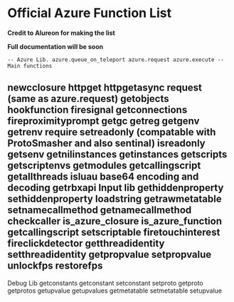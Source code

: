 # Official Azure Function List


**Credit to Alureon for making the list**

**Full documentation will be soon**




`-- Azure Lib.
azure.queue_on_teleport
azure.request
azure.execute
-- Main functions`

newcclosure
httpget
httpgetasync
request (same as azure.request)
getobjects
hookfunction
firesignal
getconnections
fireproximityprompt
getgc
getreg
getgenv
getrenv
require
setreadonly (compatable with ProtoSmasher and also sentinal)
isreadonly
getsenv
getnilinstances
getinstances
getscripts
getscriptenvs
getmodules
getcallingscript
getallthreads
isluau
base64 encoding and decoding
getrbxapi
Input lib
gethiddenproperty
sethiddenproperty
loadstring
getrawmetatable
setnamecallmethod
getnamecallmethod
checkcaller
is_azure_closure
is_azure_function
getcallingscript
setscriptable
firetouchinterest
fireclickdetector
getthreadidentity
setthreadidentity
getpropvalue
setpropvalue
unlockfps
restorefps
---

Debug Lib
getconstants
getconstant
setconstant
setproto
getproto
getprotos
getupvalue
getupvalues
getmetatable
setmetatable
setupvalue


